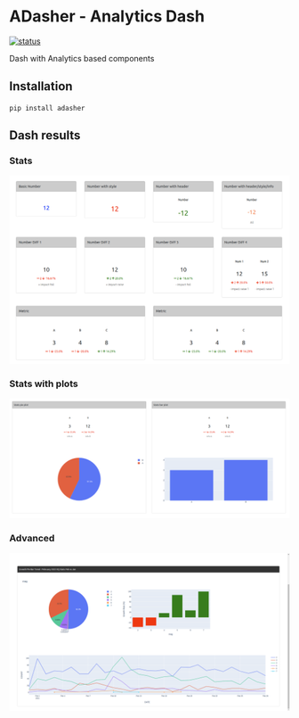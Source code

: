 # ADasher - Analytics Dash

[![status](https://api.travis-ci.com/bhanuchander210/adasher.png)](https://travis-ci.com/github/Bhanuchander210/adasher)

Dash with Analytics based components

## Installation

```
pip install adasher
```

## Dash results

### Stats
![adasher_stats](https://raw.githubusercontent.com/Bhanuchander210/adasher/main/data/adasher_stats.png)


### Stats with plots
![adasher_stats_plots](https://raw.githubusercontent.com/Bhanuchander210/adasher/main/data/adsher_stats_plot.png)


### Advanced

![auto_analytics](https://raw.githubusercontent.com/Bhanuchander210/adasher/main/data/auto_analytics.png)